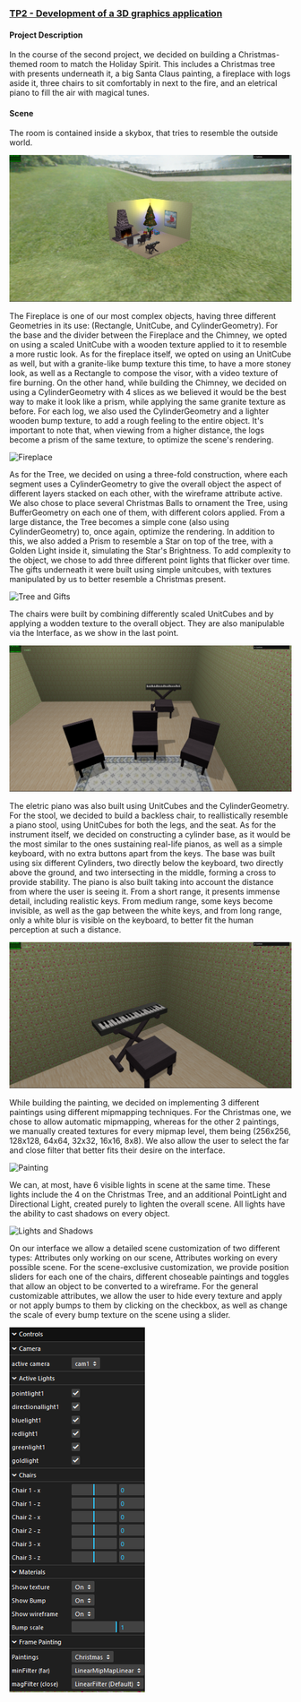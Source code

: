 ### [TP2 - Development of a 3D graphics application](tp2)

#### Project Description



In the course of the second project, we decided on building a Christmas-themed room to match the Holiday Spirit. This includes a Christmas tree with presents underneath it, a big Santa Claus painting, a fireplace with logs aside it, three chairs to sit comfortably in next to the fire, and an eletrical piano to fill the air with magical tunes.

#### Scene

The room is contained inside a skybox, that tries to resemble the outside world.

![Skybox](tp2/Screenshots/skybox.png)

The Fireplace is one of our most complex objects, having three different Geometries in its use: (Rectangle, UnitCube, and CylinderGeometry). For the base and the divider between the Fireplace and the Chimney, we opted on using a scaled UnitCube with a wooden texture applied to it to resemble a more rustic look. As for the fireplace itself, we opted on using an UnitCube as well, but with a granite-like bump texture this time, to have a more stoney look, as well as a Rectangle to compose the visor, with a video texture of fire burning. On the other hand, while building the Chimney, we decided on using a CylinderGeometry with 4 slices as we believed it would be the best way to make it look like a prism, while applying the same granite texture as before. For each log, we also used the CylinderGeometry and a lighter wooden bump texture, to add a rough feeling to the entire object. It's important to note that, when viewing from a higher distance, the logs become a prism of the same texture, to optimize the scene's rendering.

![Fireplace](tp2/Screenshots/fireplace.png)

As for the Tree, we decided on using a three-fold construction, where each segment uses a CylinderGeometry to 
give the overall object the aspect of different layers stacked on each other, with the wireframe attribute active. We also chose to place several Christmas Balls to ornament the Tree, using BufferGeometry on each one of them, with different colors applied. From a large distance, the Tree becomes a simple cone (also using CylinderGeometry) to, once again, optimize the rendering. In addition to this, we also added a Prism to resemble a Star on top of the tree, with a Golden Light inside it, simulating the Star's Brightness. To add complexity to the object, we chose to add three different point lights that flicker over time. The gifts underneath it were built using simple unitcubes, with textures manipulated by us to better resemble a Christmas present. 

![Tree and Gifts](tp2/Screenshots/tree_and_gifts.png)

The chairs were built by combining differently scaled UnitCubes and by applying a wodden texture to the overall object. They are also manipulable via the Interface, as we show in the last point. 

![Chairs](tp2/Screenshots/chairs.png)

The eletric piano was also built using UnitCubes and the CylinderGeometry. For the stool, we decided to build a backless chair, to reallistically resemble a piano stool, using UnitCubes for both the legs, and the seat. As for the instrument itself, we decided on constructing a cylinder base, as it would be the most similar to the ones sustaining real-life pianos, as well as a simple keyboard, with no extra buttons apart from the keys. The base was built using six different Cylinders, two directly below the keyboard, two directly above the ground, and two intersecting in the middle, forming a cross to provide stability.
The piano is also built taking into account the distance from where the user is seeing it. From a short range, it presents immense detail, including realistic keys. From medium range, some keys become invisible, as well as the gap between the white keys, and from long range, only a white blur is visible on the keyboard, to better fit the human perception at such a distance. 

![Piano](tp2/Screenshots/piano.png)

While building the painting, we decided on implementing 3 different paintings using different mipmapping techniques. For the Christmas one, we chose to allow automatic mipmapping, whereas for the other 2 paintings, we manually created textures for every mipmap level, them being (256x256, 128x128, 64x64, 32x32, 16x16, 8x8). We also allow the user to select the far and close filter that better fits their desire on the interface. 

![Painting](tp2/Screenshots/painting.png)

We can, at most, have 6 visible lights in scene at the same time. These lights include the 4 on the Christmas Tree, and an additional PointLight and Directional Light, created purely to lighten the overall scene. All lights have the ability to cast shadows on every object. 

![Lights and Shadows](tp2/Screenshots/light_and_shadows.png)

On our interface we allow a detailed scene customization of two different types: Attributes only working on our scene, Attributes working on every possible scene. 
For the scene-exclusive customization, we provide position sliders for each one of the chairs, different choseable paintings and toggles that allow an object to be converted to a wireframe. 
For the general customizable attributes, we allow the user to hide every texture and apply or not apply bumps to them by clicking on the checkbox, as well as change the scale of every bump texture on the scene using a slider. 

![Interface](tp2/Screenshots/interface.png)